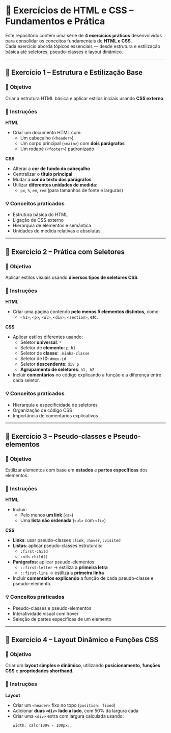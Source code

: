 # 🧠 Exercícios de HTML e CSS – Fundamentos e Prática

Este repositório contém uma série de **4 exercícios práticos** desenvolvidos para consolidar os conceitos fundamentais de **HTML e CSS**.  
Cada exercício aborda tópicos essenciais — desde estrutura e estilização básica até seletores, pseudo-classes e layout dinâmico.

---

## 📘 Exercício 1 – Estrutura e Estilização Base

### 🎯 Objetivo
Criar a estrutura HTML básica e aplicar estilos iniciais usando **CSS externo**.

### 🧩 Instruções
**HTML**
- Criar um documento HTML com:
  - Um cabeçalho (`<header>`)
  - Um corpo principal (`<main>`) com **dois parágrafos**
  - Um rodapé (`<footer>`) padronizado

**CSS**
- Alterar a **cor de fundo do cabeçalho**
- Centralizar o **título principal**
- Mudar a **cor do texto dos parágrafos**
- Utilizar **diferentes unidades de medida**:
  - `px`, `%`, `em`, `rem` (para tamanhos de fonte e larguras)

### 💡 Conceitos praticados
- Estrutura básica do HTML
- Ligação de CSS externo
- Hierarquia de elementos e semântica
- Unidades de medida relativas e absolutas

---

## 🎨 Exercício 2 – Prática com Seletores

### 🎯 Objetivo
Aplicar estilos visuais usando **diversos tipos de seletores CSS**.

### 🧩 Instruções
**HTML**
- Criar uma página contendo **pelo menos 5 elementos distintos**, como:
  - `<h1>`, `<p>`, `<ul>`, `<div>`, `<section>`, etc.

**CSS**
- Aplicar estilos diferentes usando:
  - Seletor **universal**: `*`
  - Seletor de **elemento**: `p`, `h1`
  - Seletor de **classe**: `.minha-classe`
  - Seletor de **ID**: `#meu-id`
  - Seletor **descendente**: `div p`
  - **Agrupamento de seletores**: `h1, h2`
- Incluir **comentários** no código explicando a função e a diferença entre cada seletor.

### 💡 Conceitos praticados
- Hierarquia e especificidade de seletores
- Organização de código CSS
- Importância de comentários explicativos

---

## 🧩 Exercício 3 – Pseudo-classes e Pseudo-elementos

### 🎯 Objetivo
Estilizar elementos com base em **estados** e **partes específicas** dos elementos.

### 🧩 Instruções
**HTML**
- Incluir:
  - Pelo menos **um link** (`<a>`)
  - Uma **lista não ordenada** (`<ul>` com `<li>`)

**CSS**
- **Links**: usar pseudo-classes `:link`, `:hover`, `:visited`
- **Listas**: aplicar pseudo-classes estruturais:
  - `:first-child`
  - `:nth-child()`
- **Parágrafos**: aplicar pseudo-elementos:
  - `::first-letter` → estiliza a **primeira letra**
  - `::first-line` → estiliza a **primeira linha**
- Incluir **comentários explicando** a função de cada pseudo-classe e pseudo-elemento.

### 💡 Conceitos praticados
- Pseudo-classes e pseudo-elementos
- Interatividade visual com hover
- Seleção de partes específicas de um elemento

---

## 🧱 Exercício 4 – Layout Dinâmico e Funções CSS

### 🎯 Objetivo
Criar um **layout simples e dinâmico**, utilizando **posicionamento**, **funções CSS** e **propriedades shorthand**.

### 🧩 Instruções
**Layout**
- Criar um `<header>` fixo no topo (`position: fixed`)
- Adicionar **duas `<div>` lado a lado**, com 50% da largura cada
- Criar uma `<div>` extra com largura calculada usando:
  ```css
  width: calc(100% - 100px);




